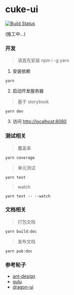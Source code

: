 # cuke-ui

[![Build Status](https://travis-ci.com/cuke-ui/cuke-ui.svg?branch=master)](https://travis-ci.com/cuke-ui/cuke-ui)

(施工中...)


### 开发
> 请首先安装 npm i -g yarn

1. 安装依赖

```
yarn
```

2. 启动开发服务器
> 基于  storybook

```
yarn dev
```

3. 访问 [http://localhost:8080](http://localhost:8080)


### 测试相关
> 覆盖率

```
yarn coverage
```

> 单元测试

```
yarn test
```

> watch

```
yarn test -- --watch
```



### 文档相关

> 打包文档

```
yarn build:doc
```

> 发布文档
```
yarn pub:doc
```

### 参考轮子

- [ant-design](https://github.com/ant-design/ant-design)
- [gulu](https://github.com/FrankFang/gulu)
- [dragon-ui](https://github.com/JeromeLin/dragon-ui)

